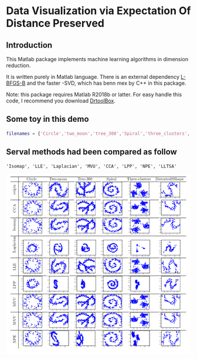 # Data Visualization via Expectation Of Distance Preserved

## Introduction

This Matlab package implements machine learning algorithms in dimension reduction.

It is written purely in Matlab language. There is an external dependency [L-BFGS-B](https://en.wikipedia.org/wiki/Limited-memory_BFGS) and the faster 
-SVD, which has benn mex by C++ in this package. 

Note: this package requires Matlab R2018b or latter. For easy handle this code, I  recommend  you download [DrtoolBox](https://lvdmaaten.github.io/drtoolbox/).

## Some toy in this demo

```matlab
filenames = {'Circle','two_moon','tree_300','Spiral','three_clusters','DistortedSShape'};
```

## Serval methods had been compared as follow 
```
'Isomap', 'LLE', 'Laplacian', 'MVU', 'CCA', 'LPP', 'NPE', 'LLTSA'
```
![compare](https://github.com/dreamzz5/Data-Visualization-via-Expectation-Of-Distance-Preserved/blob/master/compare_1.png)

